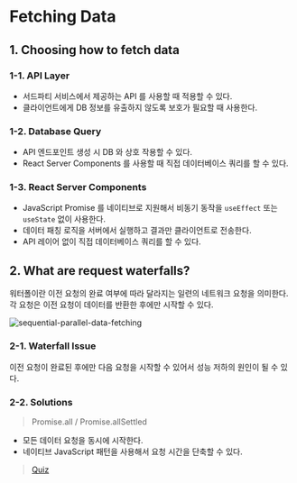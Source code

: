 # Fetching Data

## 1. Choosing how to fetch data

### 1-1. API Layer

- 서드파티 서비스에서 제공하는 API 를 사용할 때 적용할 수 있다.
- 클라이언트에게 DB 정보를 유출하지 않도록 보호가 필요할 때 사용한다.

### 1-2. Database Query

- API 엔드포인트 생성 시 DB 와 상호 작용할 수 있다.
- React Server Components 를 사용할 때 직접 데이터베이스 쿼리를 할 수 있다.

### 1-3. React Server Components

- JavaScript Promise 를 네이티브로 지원해서 비동기 동작을 `useEffect` 또는 `useState` 없이 사용한다.
- 데이터 패칭 로직을 서버에서 실행하고 결과만 클라이언트로 전송한다.
- API 레이어 없이 직접 데이터베이스 쿼리를 할 수 있다.

## 2. What are request waterfalls?

워터폴이란 이전 요청의 완료 여부에 따라 달라지는 일련의 네트워크 요청을 의미한다. 각 요청은 이전 요청이 데이터를 반환한 후에만 시작할 수 있다.

![sequential-parallel-data-fetching](https://github.com/user-attachments/assets/0ac4f5f2-7582-4957-9a6c-966ea3fcc401)

### 2-1. Waterfall Issue

이전 요청이 완료된 후에만 다음 요청을 시작할 수 있어서 성능 저하의 원인이 될 수 있다.

### 2-2. Solutions

> Promise.all / Promise.allSettled

- 모든 데이터 요청을 동시에 시작한다.
- 네이티브 JavaScript 패턴을 사용해서 요청 시간을 단축할 수 있다.

> [Quiz](./quiz.md)
